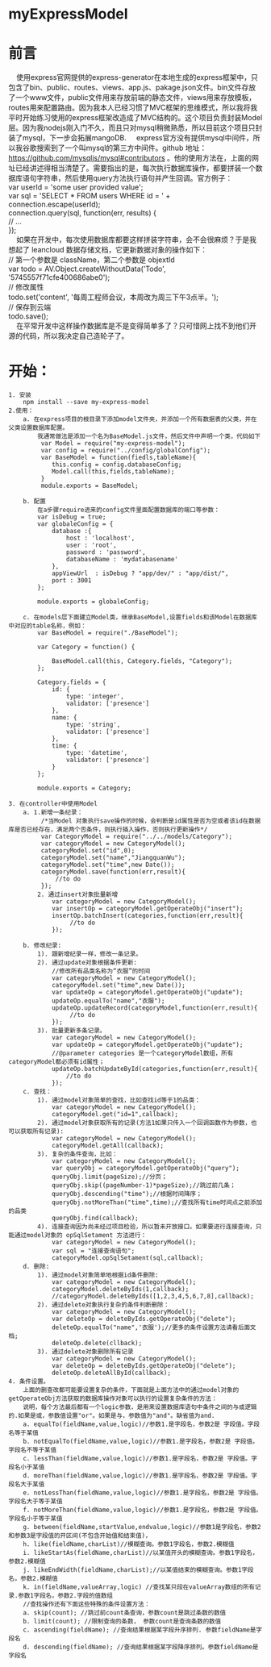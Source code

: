 # myExpressModel
# 前言
&nbsp;&nbsp;&nbsp;&nbsp;使用express官网提供的express-generator在本地生成的express框架中，只包含了bin、public、routes、views、app.js、pakage.json文件。bin文件存放了一个www文件，public文件用来存放前端的静态文件，views用来存放模板，routes用来配置路由。因为我本人已经习惯了MVC框架的思维模式，所以我将我平时开始练习使用的express框架改造成了MVC结构的。这个项目负责封装Model 层。因为我nodejs刚入门不久，而且只对mysql稍微熟悉，所以目前这个项目只封装了mysql，下一步会拓展mangoDB.
&nbsp;&nbsp;&nbsp;&nbsp;express官方没有提供mysql中间件，所以我谷歌搜索到了一个叫mysql的第三方中间件。github 地址：https://github.com/mysqljs/mysql#contributors 。他的使用方法在，上面的网址已经讲述得相当清楚了。需要指出的是，每次执行数据库操作，都要拼装一个数据库语句字符串，然后使用query方法执行语句并产生回调。官方例子：<br/>
   var userId = 'some user provided value';<br/>
var sql    = 'SELECT * FROM users WHERE id = ' + connection.escape(userId);<br/>
connection.query(sql, function(err, results) {<br/>
  // ...<br/>
});<br/>
&nbsp;&nbsp;&nbsp;&nbsp;如果在开发中，每次使用数据库都要这样拼装字符串，会不会很麻烦？于是我想起了 leancloud 数据存储文档，它更新数据对象的操作如下：<br/>
// 第一个参数是 className，第二个参数是 objextId<br/>
  var todo = AV.Object.createWithoutData('Todo', '5745557f71cfe400686abe0');<br/>
  // 修改属性<br/>
  todo.set('content', '每周工程师会议，本周改为周三下午3点半。');<br/>
  // 保存到云端<br/>
  todo.save();<br/>
  &nbsp;&nbsp;&nbsp;&nbsp;在平常开发中这样操作数据库是不是变得简单多了？只可惜网上找不到他们开源的代码，所以我决定自己造轮子了。
# 开始：
    1. 安装
        npm install --save my-express-model
    2.使用：
        a. 在express项目的根目录下添加model文件夹，并添加一个所有数据表的父类，并在父类设置数据库配置。
       		我通常做法是添加一个名为BaseModel.js文件，然后文件中声明一个类，代码如下
	         var Model = require("my-express-model");
	         var config = require("../config/globalConfig");
	         var BaseModel = function(fiedls,tableName){
	            this.config = config.databaseConfig;
	            Model.call(this,fields,tableName);
	         }
	         module.exports = BaseModel;
       
        b. 配置
        	在a步骤require进来的config文件里面配置数据库的端口等参数：
	        var isDebug = true;
			var globaleConfig = {
				database :{
					host : 'localhost',
					user : 'root',
					password : 'password',
					databaseName : 'mydatabasename'
				},
				appViewUrl  : isDebug ? "app/dev/" : "app/dist/",
				port : 3001
			};

			module.exports = globaleConfig;

		c. 在models层下面建立Model类，继承BaseModel,设置fields和该Model在数据库中对应的table名称，例如：
			var BaseModel = require("./BaseModel");

			var Category = function() {

			    BaseModel.call(this, Category.fields, "Category");
			};

			Category.fields = {
			    id: {
			        type: 'integer',
			        validator: ['presence']
			    },
			    name: {
			        type: 'string',
			        validator: ['presence']
			    },
			    time: {
			        type: 'datetime',
			        validator: ['presence']
			    }
			};

			module.exports = Category;

    3. 在controller中使用Model
		a. 1.新增一条纪录：
			 /*当Model 对象执行save操作的时候，会判断是id属性是否为空或者该id在数据库是否已经存在，满足两个否条件，则执行插入操作，否则执行更新操作*/
       		 var CategoryModel = require("../../models/Category");
       		 var categoryModel = new CategoryModel();
			 categoryModel.set("id",0);
			 categoryModel.set("name","JiangquanWu");
			 categoryModel.set("time",new Date());
			 categoryModel.save(function(err,result){
				 //to do
			 });
			2. 通过insert对象批量新增
				var categoryModel = new CategoryModel();
				var insertOp = categoryModel.getOperateObj("insert");
				insertOp.batchInsert(categories,function(err,result){
					 //to do
				});

		b. 修改纪录:
			1). 跟新增纪录一样，修改一条记录。
			2). 通过update对象根据条件更新:
				//修改所有品类名称为“衣服”的时间
				var categoryModel = new CategoryModel();
				categoryModel.set("time",new Date());
				var updateOp = categoryModel.getOperateObj("update");
				updateOp.equalTo("name","衣服");
				updateOp.updateRecord(categoryModel,function(err,result){
					 //to do
				});
			3). 批量更新多条记录。
				var categoryModel = new CategoryModel();
				var updateOp = categoryModel.getOperateObj("update");
				//@parameter categories 是一个categoryModel数组，所有categoryModel都必须有id属性；
				updateOp.batchUpdateById(categories,function(err,result){
					//to do
				});
		c. 查找：
		    1). 通过model对象简单的查找，比如查找id等于1的品类：
		    	var categoryModel = new CategoryModel();
		    	categoryModel.get("id=1",callback);
		    2). 通过model对象获取所有的记录(方法1如果只传入一个回调函数作为参数，也可以获取所有记录):
		    	var categoryModel = new CategoryModel();
		    	categoryModel.getAll(callback);
		    3). 复杂的条件查询，比如：
		    	var categoryModel = new CategoryModel();
		    	var queryObj = categoryModel.getOperateObj("query");
				queryObj.limit(pageSize);//分页；
				queryObj.skip((pageNumber-1)*pageSize);//跳过前几条；
				queryObj.descending("time");//根据时间降序；
				queryObj.notMoreThan("time",time);//查找所有time时间点之前添加的品类
				queryObj.find(callback);
			4). 连接查询因为尚未经过项目检验，所以暂未开放接口。如果要进行连接查询，只能通过model对象的 opSqlSetament 方法进行：
				var categoryModel = new CategoryModel();
				var sql = "连接查询语句";
				categoryModel.opSqlSetament(sql,callback);
		d. 删除:
			1). 通过model对象简单地根据id条件删除:
				var categoryModel = new CategoryModel();
				categoryModel.deleteByIds(1,callback);
				//categoryModel.deleteByIds([1,2,3,4,5,6,7,8],callback);
			2). 通过delete对象执行复杂的条件判断删除：
				var categoryModel = new CategoryModel();
				var deleteOp = deleteByIds.getOperateObj("delete");
				deleteOp.equalTo("name",'衣服');//更多的条件设置方法请看后面文档;
				deleteOp.delete(cllback);
			3). 通过delete对象删除所有记录
				var categoryModel = new CategoryModel();
				var deleteOp = deleteByIds.getOperateObj("delete");
				deleteOp.deleteAllById(callback);
	4. 条件设置。
		上面的删查改都可能要设置复杂的条件，下面就是上面方法中的通过model对象的getOperateObj方法获取的数据库操作对象可以执行的设置复杂条件的方法：
		说明，每个方法最后都有一个logic参数，是用来设置数据库语句中条件之间的与或逻辑的.如果是或，参数值设置"or"。如果是与，参数值为"and"。缺省值为and.
		a. equalTo(fieldName,value,logic)//参数1.是字段名，参数2是 字段值。字段名等于某值
		b. notEqualTo(fieldName,value,logic)//参数1.是字段名，参数2是 字段值。字段名不等于某值
		c. lessThan(fieldName,value,logic)//参数1.是字段名，参数2是 字段值。字段名小于某值
		d. moreThan(fieldName,value,logic)//参数1.是字段名，参数2是 字段值。字段名大于某值
		e. notLessThan(fieldName,value,logic)//参数1.是字段名，参数2是 字段值。字段名大于等于某值
		f. notMoreThan(fieldName,value,logic)//参数1.是字段名，参数2是 字段值。字段名小于等于某值
		g. between(fieldName,startValue,endvalue,logic)//参数1是字段名，参数2和参数3是字段值的开区间(不包含开始值和结束值)，
		h. like(fieldName,charList)//模糊查询。参数1字段名，参数2.模糊值
		i. likeStartAs(fieldName,charList)//以某值开头的模糊查询。参数1字段名，参数2.模糊值
		j. likeEndWidth(fieldName,charList);//以某值结束的模糊查询。参数1字段名，参数2.模糊值
		k. in(fieldName,valueArray,logic) //查找某只段在valueArray数组的所有记录.参数1字段名，参数2.字段的值数组
		//查找操作还有下面这些特殊的条件设置方法：
		a. skip(count); //跳过前count条查询，参数count是跳过条数的数值
		b. limit(count); //限制查询的条数， 参数count是查询条数的数值
		c. ascending(fieldName); //查询结果根据某字段升序排列. 参数fieldName是字段名
		d. descending(fieldName); //查询结果根据某字段降序排列。参数fieldName是字段名